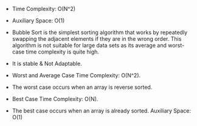* Time Complexity: O(N^2)
* Auxiliary Space: O(1) 

* Bubble Sort is the simplest sorting algorithm that works by repeatedly swapping 
the adjacent elements if they are in the wrong order. This algorithm is not suitable 
for large data sets as its average and worst-case time complexity is quite high.

* It is stable & Not Adaptable.

* Worst and Average Case Time Complexity: O(N^2).
* The worst case occurs when an array is reverse sorted.

* Best Case Time Complexity: O(N).
* The best case occurs when an array is already sorted.
Auxiliary Space: O(1)